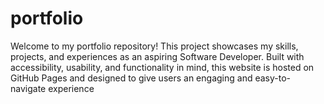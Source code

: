 # portfolio
Welcome to my portfolio repository! This project showcases my skills, projects, and experiences as an aspiring Software Developer. Built with accessibility, usability, and functionality in mind, this website is hosted on GitHub Pages and designed to give users an engaging and easy-to-navigate experience

